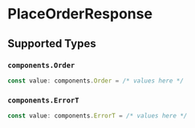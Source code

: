 # PlaceOrderResponse


## Supported Types

### `components.Order`

```typescript
const value: components.Order = /* values here */
```

### `components.ErrorT`

```typescript
const value: components.ErrorT = /* values here */
```

